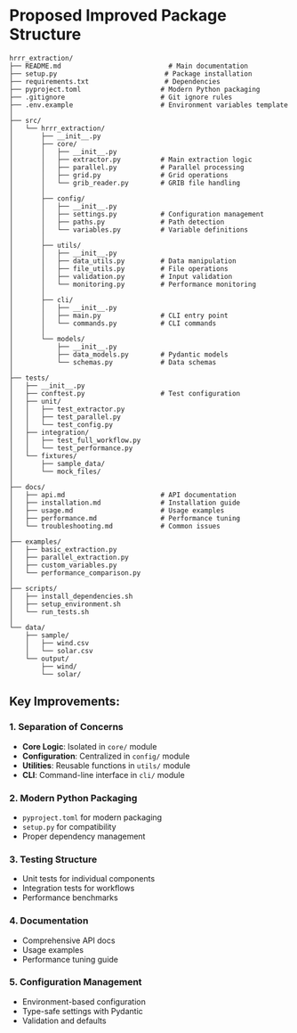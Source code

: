 # Proposed Improved Package Structure

```
hrrr_extraction/
├── README.md                           # Main documentation
├── setup.py                           # Package installation
├── requirements.txt                   # Dependencies
├── pyproject.toml                    # Modern Python packaging
├── .gitignore                        # Git ignore rules
├── .env.example                      # Environment variables template
│
├── src/
│   └── hrrr_extraction/
│       ├── __init__.py
│       ├── core/
│       │   ├── __init__.py
│       │   ├── extractor.py          # Main extraction logic
│       │   ├── parallel.py           # Parallel processing
│       │   ├── grid.py               # Grid operations
│       │   └── grib_reader.py        # GRIB file handling
│       │
│       ├── config/
│       │   ├── __init__.py
│       │   ├── settings.py           # Configuration management
│       │   ├── paths.py              # Path detection
│       │   └── variables.py          # Variable definitions
│       │
│       ├── utils/
│       │   ├── __init__.py
│       │   ├── data_utils.py         # Data manipulation
│       │   ├── file_utils.py         # File operations
│       │   ├── validation.py         # Input validation
│       │   └── monitoring.py         # Performance monitoring
│       │
│       ├── cli/
│       │   ├── __init__.py
│       │   ├── main.py               # CLI entry point
│       │   └── commands.py           # CLI commands
│       │
│       └── models/
│           ├── __init__.py
│           ├── data_models.py        # Pydantic models
│           └── schemas.py            # Data schemas
│
├── tests/
│   ├── __init__.py
│   ├── conftest.py                   # Test configuration
│   ├── unit/
│   │   ├── test_extractor.py
│   │   ├── test_parallel.py
│   │   └── test_config.py
│   ├── integration/
│   │   ├── test_full_workflow.py
│   │   └── test_performance.py
│   └── fixtures/
│       ├── sample_data/
│       └── mock_files/
│
├── docs/
│   ├── api.md                        # API documentation
│   ├── installation.md               # Installation guide
│   ├── usage.md                      # Usage examples
│   ├── performance.md                # Performance tuning
│   └── troubleshooting.md            # Common issues
│
├── examples/
│   ├── basic_extraction.py
│   ├── parallel_extraction.py
│   ├── custom_variables.py
│   └── performance_comparison.py
│
├── scripts/
│   ├── install_dependencies.sh
│   ├── setup_environment.sh
│   └── run_tests.sh
│
└── data/
    ├── sample/
    │   ├── wind.csv
    │   └── solar.csv
    └── output/
        ├── wind/
        └── solar/
```

## Key Improvements:

### **1. Separation of Concerns**
- **Core Logic**: Isolated in `core/` module
- **Configuration**: Centralized in `config/` module  
- **Utilities**: Reusable functions in `utils/` module
- **CLI**: Command-line interface in `cli/` module

### **2. Modern Python Packaging**
- `pyproject.toml` for modern packaging
- `setup.py` for compatibility
- Proper dependency management

### **3. Testing Structure**
- Unit tests for individual components
- Integration tests for workflows
- Performance benchmarks

### **4. Documentation**
- Comprehensive API docs
- Usage examples
- Performance tuning guide

### **5. Configuration Management**
- Environment-based configuration
- Type-safe settings with Pydantic
- Validation and defaults 